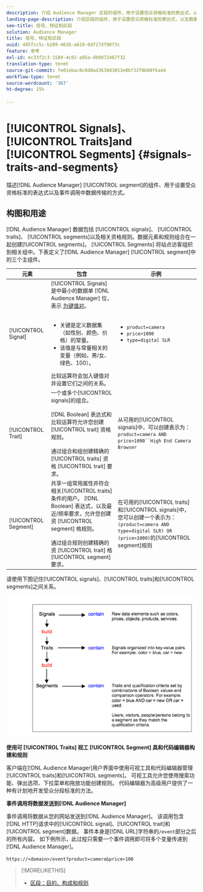 ```yaml
---
description: 介绍 Audience Manager 区段的组件、用于设置受众资格标准的表达式，以及如何在事件调用中传输数据。
landing-page-description: 介绍区段的组件、用于设置受众资格标准的表达式，以及数据传输方式。
seo-title: 信号、特征和区段
solution: Audience Manager
title: 信号、特征和区段
uuid: 485fcc5c-b289-463b-a610-0d727df90f3c
feature: 参考
exl-id: ec33f2c3-1589-4c02-a85a-db0d72467f32
translation-type: tm+mt
source-git-commit: fe01ebac8c0d0ad3630d3853e0bf32f0b00f6a44
workflow-type: tm+mt
source-wordcount: '367'
ht-degree: 15%

---
```


# [!UICONTROL Signals]、  [!UICONTROL Traits]and  [!UICONTROL Segments] {#signals-traits-and-segments}

描述[!DNL Audience Manager] [!UICONTROL segment]的组件、用于设置受众资格标准的表达式以及事件调用中数据传输的方式。

## 构图和用途

[!DNL Audience Manager] 数据包括 [!UICONTROL signals]、 [!UICONTROL traits]、 [!UICONTROL segments]以及相关资格规则。数据元素和规则组合在一起创建[!UICONTROL segments]。 [!UICONTROL Segments] 将站点访客组织到相关组中。下表定义了[!DNL Audience Manager] [!UICONTROL segment]中的三个主组件。

| 元素 | 包含 | 示例 |
|---|---|---|
| [!UICONTROL Signal] | [!UICONTROL Signals] 是中最小的数据单 [!DNL Audience Manager] 位，表示 [为键值对](../reference/key-value-pairs-explained.md)。<br><br><ul><li>关键是定义数据集（如性别、颜色、价格）的常量。</li><li>该值是与常量相关的变量（例如，男/女、绿色、100）。</li></ul>比较运算符会加入键值对并设置它们之间的关系。 | <ul><li>`product=camera`</li><li>`price>1000`</li><li>`type=digital SLR`</li></ul> |
| [!UICONTROL Trait] | 一个或多个[!UICONTROL signals]的组合。<br><br> [!DNL Boolean] 表达式和比较运算符允许您创建 [!UICONTROL trait] 资格规则。<br><br>通过组合和组创建精确的 [!UICONTROL traits] 资格 [!UICONTROL trait] 要求。 | 从可用的[!UICONTROL signals]中，可以创建表示为：`product=camera AND price>1000``High End Camera Browser` |
| [!UICONTROL Segment] | 共享一组常用属性并符合相关[!UICONTROL traits]条件的用户。 [!DNL Boolean] 表达式，以及最近/频率要求，允许您创建资 [!UICONTROL segment] 格规则。<br><br> 通过组合规则创建精确的资 [!UICONTROL trait] 格 [!UICONTROL segment] 要求。 | 在可用的[!UICONTROL traits]和[!UICONTROL signals]中，您可以创建一个表示为：`(product=camera AND type=digital SLR) OR (price>1000)`的[!UICONTROL segment]规则 |

请使用下图记住[!UICONTROL signals]、[!UICONTROL traits]和[!UICONTROL segments]之间关系。

![](assets/signals-traits-segments.png)

**使用可 [!UICONTROL Traits] 视工 [!UICONTROL Segment] 具和代码编辑器构建和规则**

客户端在[!DNL Audience Manager]用户界面中使用可视工具和代码编辑器管理[!UICONTROL traits]和[!UICONTROL segments]。 可视工具允许您使用搜索功能、弹出选项、下拉菜单和拖放功能创建规则。 代码编辑器为高级用户提供了一种有计划地开发受众分段标准的方法。

**事件调用将数据发送到[!DNL Audience Manager]**

事件调用将数据从您的网站发送到[!DNL Audience Manager]。 该调用包含[!DNL HTTP]请求中的[!UICONTROL signal]、[!UICONTROL trait]和[!UICONTROL segment]数据。 事件本身是[!DNL URL]字符串的`/event`部分之后的所有内容。 如下例所示，此过程只需要一个事件调用即可将多个变量传递到[!DNL Audience Manager]。

`https://<domain>/event?product=camera&price>100`

>[!MORELIKETHIS]
>
>* [区段：目的、构成和规则](../features/segments/segments-purpose.md)

